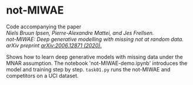 # not-MIWAE
Code accompanying the paper  
*Niels Bruun Ipsen, Pierre-Alexandre Mattei, and Jes Frellsen.   
not-MIWAE: Deep generative modelling with missing not at random data.  
arXiv preprint [arXiv:2006.12871 (2020).](https://arxiv.org/abs/2006.12871)*  

Shows how to learn deep generative models with missing data under the MNAR assumption. The notebook 'not-MIWAE-demo.ipynb' introduces the model and training step by step. `task01.py` runs the not-MIWAE and competitors on a UCI dataset.  



